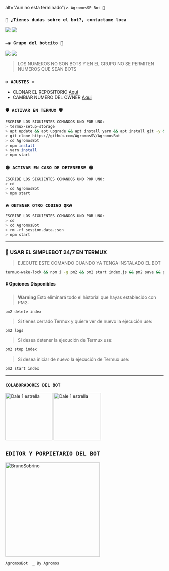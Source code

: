 alt="Aun no esta terminado"/></a>. `AgromosSP Bot 🤖`

### `👑 ¿Tienes dudas sobre el bot?, contactame loca`
<a href="http://wa.me/983186566" target="blank"><img src="https://img.shields.io/badge/BRAgromos-25D366?style=for-the-badge&logo=whatsapp&logoColor=white" /></a>
<a href="http://wa.me/quelocokp" target="blank"><img src="https://img.shields.io/badge/Agromos-25D366?style=for-the-badge&logo=whatsapp&logoColor=white" /></a>



### `—◉ Grupo del botcito 🚷`

<a href="https://chat.whatsapp.com/FRkr7jJHSJA564dDs" target="blank"><img src="https://img.shields.io/badge/1 grupo_(𝙴𝚂)-25D366?style=for-the-badge&logo=whatsapp&logoColor=white" /></a>
<a href="https://chat.whatsapp.com/FRkr7jJHSJA5Oj" target="blank"><img src="https://img.shields.io/badge/Grupo 1(EN)-25D366?style=for-the-badge&logo=whatsapp&logoColor=white" /></a>

> LOS NUMEROS NO SON BOTS Y EN EL GRUPO NO SE PERMITEN NUMEROS QUE SEAN BOTS



### `⚙️ AJUSTES ⚙️`
- CLONAR EL REPOSITORIO [Aqui](https://github.com/AgromosSV/AgromosBot/fork)
- CAMBIAR NÚMERO DEL OWNER [Aqui](https://github.com/AgromosSV/AgromosBot/blob/master/config.js)

### `🛡️ ACTIVAR EN TERMUX 🛡️`
```bash
ESCRIBE LOS SIGUIENTES COMANDOS UNO POR UNO:
> termux-setup-storage
> apt update && apt upgrade && apt install yarn && apt install git -y && apt install nodejs -y && apt install ffmpeg -y && apt install imagemagick -y
> git clone https://github.com/AgromosSV/AgromosBot
> cd AgromosBot
> npm install
> yarn install
> npm start
```

### `🟢 ACTIVAR EN CASO DE DETENERSE 🟢`
```bash
ESCRIBE LOS SIGUIENTES COMANDOS UNO POR UNO:
> cd 
> cd AgromosBot
> npm start
```

### `🔥 OBTENER OTRO CODIGO QR🔥`
```bash
ESCRIBE LOS SIGUIENTES COMANDOS UNO POR UNO:
> cd 
> cd AgromosBot
> rm -rf session.data.json
> npm start
```
----
### 🚀 USAR EL SIMPLEBOT 24/7 EN TERMUX 
> EJECUTE ESTE COMANDO CUANDO YA TENGA INSTALADO EL BOT
```bash
termux-wake-lock && npm i -g pm2 && pm2 start index.js && pm2 save && pm2 logs 
``` 
#### ⬇️ Opciones Disponibles
> **Warning** Esto eliminará todo el historial que hayas establecido con PM2:
```bash 
pm2 delete index
``` 
> Si tienes cerrado Termux y quiere ver de nuevo la ejecución use:
```bash 
pm2 logs 
``` 
> Si desea detener la ejecución de Termux use:
```bash 
pm2 stop index
``` 
> Si desea iniciar de nuevo la ejecución de Termux use:
```bash 
pm2 start index
``` 
----


### `COLABORADORES DEL BOT`
<a href="https://github.com/Dale 1 estrella "><img src="https://github.com/Dale 1 estrella.png" width="150" height="150" alt="Dale 1 estrella"/></a>
<a href="https://github.com/Dale 1 estrella"><img src="https://github.com/Dale 1 estrella.png" width="150" height="150" alt="Dale 1 estrella"/></a>

## `EDITOR Y PORPIETARIO DEL BOT` 
<a href="https://github.com/AgromosSV"><img src="https://github.com/AgromosSV.png" width="300" height="300" alt="BrunoSobrino"/></a>

`AgromosBot  _ By Agromos`
